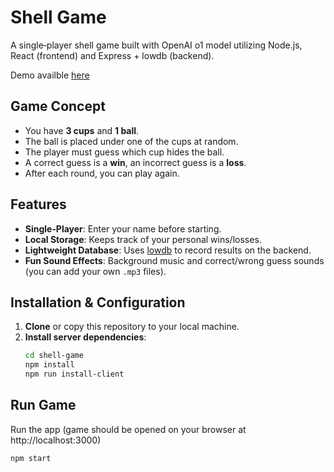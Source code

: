 # Shell Game

A single‐player shell game built with OpenAI o1 model utilizing Node.js, React (frontend) and Express + lowdb (backend).

Demo availble [here](https://shell-game-88b6a1a8adfc.herokuapp.com)

## Game Concept

- You have **3 cups** and **1 ball**.  
- The ball is placed under one of the cups at random.  
- The player must guess which cup hides the ball.  
- A correct guess is a **win**, an incorrect guess is a **loss**.  
- After each round, you can play again.

## Features

- **Single‐Player**: Enter your name before starting.  
- **Local Storage**: Keeps track of your personal wins/losses.  
- **Lightweight Database**: Uses [lowdb](https://github.com/typicode/lowdb) to record results on the backend.  
- **Fun Sound Effects**: Background music and correct/wrong guess sounds (you can add your own `.mp3` files).  

## Installation & Configuration

1. **Clone** or copy this repository to your local machine.
2. **Install server dependencies**:
   ```bash
   cd shell-game
   npm install
   npm run install-client

## Run Game

Run the app  (game should be opened on your browser at http://localhost:3000)

  ```bash
npm start
